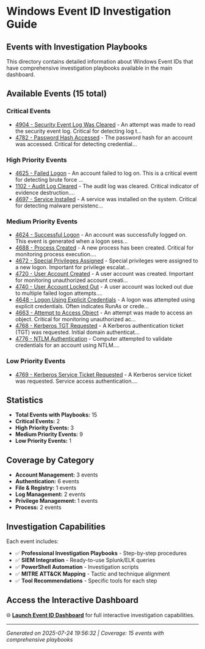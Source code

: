 # Windows Event ID Investigation Guide

## Events with Investigation Playbooks

This directory contains detailed information about Windows Event IDs that have comprehensive investigation playbooks available in the main dashboard.

## Available Events (15 total)

### Critical Events
- [4904 - Security Event Log Was Cleared](4904.md) - An attempt was made to read the security event log. Critical for detecting log t...
- [4782 - Password Hash Accessed](4782.md) - The password hash for an account was accessed. Critical for detecting credential...

### High Priority Events
- [4625 - Failed Logon](4625.md) - An account failed to log on. This is a critical event for detecting brute force ...
- [1102 - Audit Log Cleared](1102.md) - The audit log was cleared. Critical indicator of evidence destruction....
- [4697 - Service Installed](4697.md) - A service was installed on the system. Critical for detecting malware persistenc...

### Medium Priority Events
- [4624 - Successful Logon](4624.md) - An account was successfully logged on. This event is generated when a logon sess...
- [4688 - Process Created](4688.md) - A new process has been created. Critical for monitoring process execution....
- [4672 - Special Privileges Assigned](4672.md) - Special privileges were assigned to a new logon. Important for privilege escalat...
- [4720 - User Account Created](4720.md) - A user account was created. Important for monitoring unauthorized account creati...
- [4740 - User Account Locked Out](4740.md) - A user account was locked out due to multiple failed logon attempts....
- [4648 - Logon Using Explicit Credentials](4648.md) - A logon was attempted using explicit credentials. Often indicates RunAs or crede...
- [4663 - Attempt to Access Object](4663.md) - An attempt was made to access an object. Critical for monitoring unauthorized ac...
- [4768 - Kerberos TGT Requested](4768.md) - A Kerberos authentication ticket (TGT) was requested. Initial domain authenticat...
- [4776 - NTLM Authentication](4776.md) - Computer attempted to validate credentials for an account using NTLM....

### Low Priority Events
- [4769 - Kerberos Service Ticket Requested](4769.md) - A Kerberos service ticket was requested. Service access authentication....


## Statistics
- **Total Events with Playbooks:** 15
- **Critical Events:** 2
- **High Priority Events:** 3
- **Medium Priority Events:** 9
- **Low Priority Events:** 1

## Coverage by Category
- **Account Management:** 3 events
- **Authentication:** 6 events
- **File & Registry:** 1 events
- **Log Management:** 2 events
- **Privilege Management:** 1 events
- **Process:** 2 events


## Investigation Capabilities
Each event includes:
- ✅ **Professional Investigation Playbooks** - Step-by-step procedures
- ✅ **SIEM Integration** - Ready-to-use Splunk/ELK queries
- ✅ **PowerShell Automation** - Investigation scripts
- ✅ **MITRE ATT&CK Mapping** - Tactic and technique alignment
- ✅ **Tool Recommendations** - Specific tools for each step

## Access the Interactive Dashboard
🌐 **[Launch Event ID Dashboard](../index.html)** for full interactive investigation capabilities.

---
*Generated on 2025-07-24 19:56:32 | Coverage: 15 events with comprehensive playbooks*
